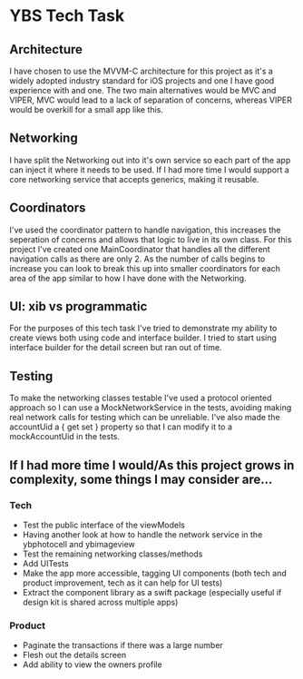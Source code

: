 # YBS Tech Task

## Architecture
I have chosen to use the MVVM-C architecture for this project as it's a widely adopted industry standard for iOS projects and one I have good experience with and one. The two main alternatives would be MVC and VIPER, MVC would lead to a lack of separation of concerns, whereas VIPER would be overkill for a small app like this.

## Networking
I have split the Networking out into it's own service so each part of the app can inject it where it needs to be used. If I had more time I would support a core networking service that accepts generics, making it reusable.

## Coordinators
I've used the coordinator pattern to handle navigation, this increases the seperation of concerns and allows that logic to live in its own class. For this project I've created one MainCoordinator that handles all the different navigation calls as there are only 2. As the number of calls begins to increase you can look to break this up into smaller coordinators for each area of the app similar to how I have done with the Networking. 

## UI: xib vs programmatic
For the purposes of this tech task I've tried to demonstrate my ability to create views both using code and interface builder. I tried to start using interface builder for the detail screen but ran out of time. 

## Testing
To make the networking classes testable I've used a protocol oriented approach so I can use a MockNetworkService in the tests, avoiding making real network calls for testing which can be unreliable. I've also made the accountUid a { get set } property so that I can modify it to a mockAccountUid in the tests. 

## If I had more time I would/As this project grows in complexity, some things I may consider are...

### Tech
- Test the public interface of the viewModels
- Having another look at how to handle the network service in the ybphotocell and ybimageview
- Test the remaining networking classes/methods
- Add UITests
- Make the app more accessible, tagging UI components (both tech and product improvement, tech as it can help for UI tests)
- Extract the component library as a swift package (especially useful if design kit is shared across multiple apps)

### Product
- Paginate the transactions if there was a large number
- Flesh out the details screen
- Add ability to view the owners profile
